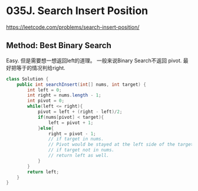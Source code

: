 # 035J. Search Insert Position

https://leetcode.com/problems/search-insert-position/

## Method: Best Binary Search
Easy.
但是需要想一想返回left的道理。
一般来说Binary Search不返回 pivot.
最好把等于的情况判给right.
```java
class Solution {
    public int searchInsert(int[] nums, int target) {
        int left = 0;
        int right = nums.length - 1;
        int pivot = 0;
        while(left <= right){
            pivot = left + (right - left)/2;
            if(nums[pivot] < target){
                left = pivot + 1;
            }else{
                right = pivot - 1;
                // if target in nums.
                // Pivot would be stayed at the left side of the target, return left;
                // if target not in nums.
                // return left as well.
            }
        }
        return left;
    }
}
```
